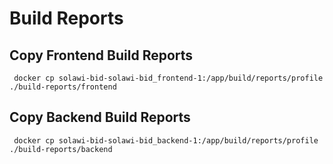 # Build Reports

## Copy Frontend Build Reports 

```shell
 docker cp solawi-bid-solawi-bid_frontend-1:/app/build/reports/profile ./build-reports/frontend
```

## Copy Backend Build Reports

```shell
 docker cp solawi-bid-solawi-bid_backend-1:/app/build/reports/profile ./build-reports/backend
```